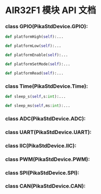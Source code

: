 # AIR32F1 模块 API 文档

### class GPIO(PikaStdDevice.GPIO):
``` python
def platformHigh(self):...
```

``` python
def platformLow(self):...
```

``` python
def platformEnable(self):...
```

``` python
def platformSetMode(self):...
```

``` python
def platformRead(self):...
```

### class Time(PikaStdDevice.Time):
``` python
def sleep_s(self,s:int):...
```

``` python
def sleep_ms(self,ms:int):...
```

### class ADC(PikaStdDevice.ADC):
### class UART(PikaStdDevice.UART):
### class IIC(PikaStdDevice.IIC):
### class PWM(PikaStdDevice.PWM):
### class SPI(PikaStdDevice.SPI):
### class CAN(PikaStdDevice.CAN):
